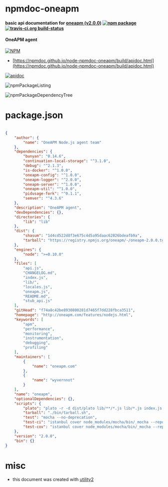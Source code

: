 # npmdoc-oneapm

#### basic api documentation for  [oneapm (v2.0.0)](http://oneapm.com/features/nodejs.html)  [![npm package](https://img.shields.io/npm/v/npmdoc-oneapm.svg?style=flat-square)](https://www.npmjs.org/package/npmdoc-oneapm) [![travis-ci.org build-status](https://api.travis-ci.org/npmdoc/node-npmdoc-oneapm.svg)](https://travis-ci.org/npmdoc/node-npmdoc-oneapm)

#### OneAPM agent

[![NPM](https://nodei.co/npm/oneapm.png?downloads=true&downloadRank=true&stars=true)](https://www.npmjs.com/package/oneapm)

- [https://npmdoc.github.io/node-npmdoc-oneapm/build/apidoc.html](https://npmdoc.github.io/node-npmdoc-oneapm/build/apidoc.html)

[![apidoc](https://npmdoc.github.io/node-npmdoc-oneapm/build/screenCapture.buildCi.browser.%252Ftmp%252Fbuild%252Fapidoc.html.png)](https://npmdoc.github.io/node-npmdoc-oneapm/build/apidoc.html)

![npmPackageListing](https://npmdoc.github.io/node-npmdoc-oneapm/build/screenCapture.npmPackageListing.svg)

![npmPackageDependencyTree](https://npmdoc.github.io/node-npmdoc-oneapm/build/screenCapture.npmPackageDependencyTree.svg)



# package.json

```json

{
    "author": {
        "name": "OneAPM Node.js agent team"
    },
    "dependencies": {
        "bunyan": "0.14.6",
        "continuation-local-storage": "^3.1.0",
        "debug": "^2.1.3",
        "is-docker": "^1.0.0",
        "oneapm-config": "^1.0.0",
        "oneapm-logger": "^2.0.0",
        "oneapm-server": "^1.0.0",
        "oneapm-util": "^1.0.0",
        "pidusage-fork": "^0.1.1",
        "semver": "^4.3.6"
    },
    "description": "OneAPM agent",
    "devDependencies": {},
    "directories": {
        "lib": "lib"
    },
    "dist": {
        "shasum": "1d4cd522d8f3e675c4d5a95daac62026bdeafb9a",
        "tarball": "https://registry.npmjs.org/oneapm/-/oneapm-2.0.0.tgz"
    },
    "engines": {
        "node": ">=0.10.0"
    },
    "files": [
        "api.js",
        "CHANGELOG.md",
        "index.js",
        "lib/",
        "locales.js",
        "oneapm.js",
        "README.md",
        "stub_api.js"
    ],
    "gitHead": "f74a8c42be8930800281d7465f7dd228fbca3511",
    "homepage": "http://oneapm.com/features/nodejs.html",
    "keywords": [
        "apm",
        "performance",
        "monitoring",
        "instrumentation",
        "debugging",
        "profiling"
    ],
    "maintainers": [
        {
            "name": "oneapm.com"
        },
        {
            "name": "wyvernnot"
        }
    ],
    "name": "oneapm",
    "optionalDependencies": {},
    "scripts": {
        "plato": "plato -r -d dist/plato lib/**/*.js lib/*.js index.js oneapm.js",
        "tarball": "./bin/tarball.sh",
        "test": "mocha --no-deprecation",
        "test-ci": "istanbul cover node_modules/mocha/bin/_mocha --report cobertura -- --reporter xunit --reporter-options output=coverage/junit.xml test/",
        "test-cov": "istanbul cover node_modules/mocha/bin/_mocha --report html -- --check-leaks test/"
    },
    "version": "2.0.0",
    "bin": {}
}
```



# misc
- this document was created with [utility2](https://github.com/kaizhu256/node-utility2)
